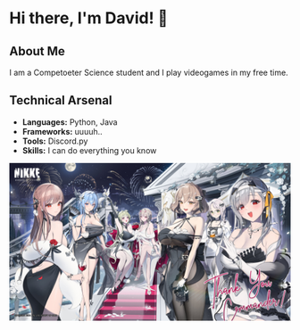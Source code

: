 # Hi there, I'm David! 👋

## About Me

I am a Competoeter Science student and I play videogames in my free time.

## Technical Arsenal

- **Languages:** Python, Java
- **Frameworks:** uuuuh..
- **Tools:** Discord.py
- **Skills:** I can do everything you know

<picture>
 <source media="(prefers-color-scheme: dark)" srcset="https://github.com/masterd2003/masterd2003/blob/main/108386032_p0.jpg">
 <source media="(prefers-color-scheme: light)" srcset="https://github.com/masterd2003/masterd2003/blob/main/0pbtmyolj9yb1.jpg">
 <img alt="Skill Issue" src="https://github.com/masterd2003/masterd2003/blob/main/0pbtmyolj9yb1.jpg">
</picture>

<!--
**masterd2003/masterd2003** is a ✨ _special_ ✨ repository because its `README.md` (this file) appears on your GitHub profile.

Here are some ideas to get you started:

- 🔭 I’m currently working on ...
- 🌱 I’m currently learning ...
- 👯 I’m looking to collaborate on ...
- 🤔 I’m looking for help with ...
- 💬 Ask me about ...
- 📫 How to reach me: ...
- 😄 Pronouns: ...
- ⚡ Fun fact: ...
-->
